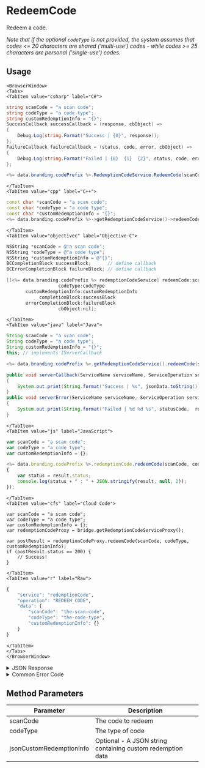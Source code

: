 # RedeemCode

Redeem a code. 

_Note that if the optional `codeType` is not provided, the system assumes that codes <= 20 characters are shared ('multi-use') codes - while codes >= 25 characters are personal ('single-use') codes._

<PartialServop service_name="redemptionCode" operation_name="REDEEM_CODE" />

## Usage

```mdx-code-block
<BrowserWindow>
<Tabs>
<TabItem value="csharp" label="C#">
```

```csharp
string scanCode = "a scan code";
string codeType = "a code type";
string customRedemptionInfo = "{}";
SuccessCallback successCallback = (response, cbObject) =>
{
    Debug.Log(string.Format("Success | {0}", response));
};
FailureCallback failureCallback = (status, code, error, cbObject) =>
{
    Debug.Log(string.Format("Failed | {0}  {1}  {2}", status, code, error));
};

<%= data.branding.codePrefix %>.RedemptionCodeService.RedeemCode(scanCode, codeType, customRedemptionInfo, successCallback, failureCallback);
```

```mdx-code-block
</TabItem>
<TabItem value="cpp" label="C++">
```

```cpp
const char *scanCode = "a scan code";
const char *codeType = "a code type";
const char *customRedemptionInfo = "{}";
<%= data.branding.codePrefix %>->getRedemptionCodeService()->redeemCode(scanCode, codeType, customRedemptionInfo, this);
```

```mdx-code-block
</TabItem>
<TabItem value="objectivec" label="Objective-C">
```

```objectivec
NSString *scanCode = @"a scan code";
NSString *codeType = @"a code type";
NSString *customRedemptionInfo = @"{}";
BCCompletionBlock successBlock;      // define callback
BCErrorCompletionBlock failureBlock; // define callback

[[<%= data.branding.codePrefix %> redemptionCodeService] redeemCode:scanCode
                   codeType:codeType
       customRedemptionInfo:customRedemptionInfo
            completionBlock:successBlock
       errorCompletionBlock:failureBlock
                   cbObject:nil];
```

```mdx-code-block
</TabItem>
<TabItem value="java" label="Java">
```

```java
String scanCode = "a scan code";
String codeType = "a code type";
String customRedemptionInfo = "{}";
this; // implements IServerCallback

<%= data.branding.codePrefix %>.getRedemptionCodeService().redeemCode(scanCode, codeType, customRedemptionInfo, this);

public void serverCallback(ServiceName serviceName, ServiceOperation serviceOperation, JSONObject jsonData)
{
    System.out.print(String.format("Success | %s", jsonData.toString()));
}
public void serverError(ServiceName serviceName, ServiceOperation serviceOperation, int statusCode, int reasonCode, String jsonError)
{
    System.out.print(String.format("Failed | %d %d %s", statusCode,  reasonCode, jsonError.toString()));
}
```

```mdx-code-block
</TabItem>
<TabItem value="js" label="JavaScript">
```

```javascript
var scanCode = "a scan code";
var codeType = "a code type";
var customRedemptionInfo = {};

<%= data.branding.codePrefix %>.redemptionCode.redeemCode(scanCode, codeType, customRedemptionInfo, result =>
{
	var status = result.status;
	console.log(status + " : " + JSON.stringify(result, null, 2));
});
```

```mdx-code-block
</TabItem>
<TabItem value="cfs" label="Cloud Code">
```

```cfscript
var scanCode = "a scan code";
var codeType = "a code type";
var customRedemptionInfo = {};
var redemptionCodeProxy = bridge.getRedemptionCodeServiceProxy();

var postResult = redemptionCodeProxy.redeemCode(scanCode, codeType, customRedemptionInfo);
if (postResult.status == 200) {
    // Success!
}
```

```mdx-code-block
</TabItem>
<TabItem value="r" label="Raw">
```

```r
{
	"service": "redemptionCode",
	"operation": "REDEEM_CODE",
	"data": {
		"scanCode": "the-scan-code",
		"codeType": "the-code-type",
		"customRedemptionInfo": {}
	}
}
```

```mdx-code-block
</TabItem>
</Tabs>
</BrowserWindow>
```

<details>
<summary>JSON Response</summary>

```json
{
  "data": {
    "gameId": "23782",
    "scanCode": "vfaok-yu7gy-y4ida-jhibz-rtikc",
    "codeType": "ct",
    "redemptionCodeId": "ea2db0da-ef7b-4390-b747-df2eafaba2a3",
    "version": 2,
    "codeState": "Redeemed",
    "customCodeInfo": {},
    "customRedemptionInfo": {},
    "redeemedByProfileId": "c5ecdbda-5f91-41a9-96aa-174f412f7657",
    "redeemedByProfileName": "",
    "invalidationReason": null,
    "createdAt": 1655757623392,
    "activatedAt": 1655757623392,
    "redeemedAt": 1655758430895,
    "invalidatedAt": null,
    "updatedAt": 1655757623392
  },
  "status": 200
}
```
</details>

<details>
<summary>Common Error Code</summary>

### Status Codes
Code | Name | Description
---- | ---- | -----------
40395 | REDEMPTION_CODE_NOT_FOUND | The specified code was not found
40398 | REDEMPTION_CODE_NOT_ACTIVE | The specified code is not active
40399 | REDEMPTION_CODE_TYPE_NOT_FOUND | The specified code type was not found
40401 | REDEMPTION_CODE_REDEEMED | The code has already been redeemed
40402 | REDEMPTION_CODE_REDEEMED_BY_SELF | The code has already been redeemed by the calling user
40403 | REDEMPTION_CODE_REDEEMED_BY_OTHER | The code has already been redeemed by another user

</details>


## Method Parameters
Parameter | Description
--------- | -----------
scanCode | The code to redeem
codeType | The type of code
jsonCustomRedemptionInfo | Optional - A JSON string containing custom redemption data
#
